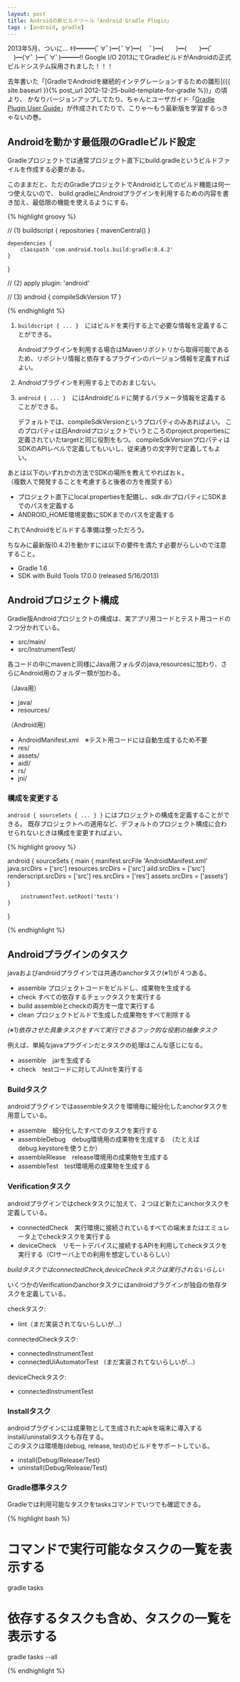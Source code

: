 ```yaml
---
layout: post
title: Androidの新ビルドツール「Android Gradle Plugin」
tags : [android, gradle]
---
```


2013年5月、ついに…
ｷﾀ━━━(ﾟ∀ﾟ)━( ﾟ∀)━( 　ﾟ)━(　　)━(　　)━(ﾟ 　)━(∀ﾟ )━(ﾟ∀ﾟ)━━━!!
Google I/O 2013にてGradleビルドがAndroidの正式ビルドシステム採用されました！！！

去年書いた「[GradleでAndroidを継続的インテグレーションするための雛形]({{ site.baseurl }}{% post_url 2012-12-25-build-template-for-gradle %})」の頃より、
かなりバージョンアップしてたり、ちゃんとユーザガイド「[Gradle Plugin User Guide](http://tools.android.com/tech-docs/new-build-system/user-guide)」が作成されてたりで、こりゃ〜もう最新版を学習するっきゃないの巻。

## Androidを動かす最低限のGradleビルド設定

Gradleプロジェクトでは通常プロジェクト直下にbuild.gradleというビルドファイルを作成する必要がある。

このままだと、ただのGradleプロジェクトでAndroidとしてのビルド機能は何一つ使えないので、
build.gradleにAndroidプラグインを利用するための内容を書き加え、最低限の機能を使えるようにする。

{% highlight groovy %}

// (1)
buildscript {
    repositories {
        mavenCentral()
    }

    dependencies {
        classpath 'com.android.tools.build:gradle:0.4.2'
    }
}

// (2)
apply plugin: 'android'

// (3)
android {
    compileSdkVersion 17
}

{% endhighlight %}

1. `buildscript { ... }`　にはビルドを実行する上で必要な情報を定義することができる。

	Androidプラグインを利用する場合はMavenリポジトリから取得可能であるため、リポジトリ情報と依存するプラグインのバージョン情報を定義すればよい。

2. Androidプラグインを利用する上でのおまじない。

3. `android { ... }`　にはAndroidビルドに関するパラメータ情報を定義することができる。  

	デフォルトでは、compileSdkVersionというプロパティのみあればよい。
	このプロパティは旧Androidプロジェクトでいうところのproject.propertiesに定義されていたtargetと同じ役割をもつ。
	compileSdkVersionプロパティはSDKのAPIレベルで定義してもいいし、従来通りの文字列で定義してもよい。  


あとは以下のいずれかの方法でSDKの場所を教えてやればおｋ。  
（複数人で開発することを考慮すると後者の方を推奨する）

* プロジェクト直下にlocal.propertiesを配備し、sdk.dirプロパティにSDKまでのパスを定義する
* ANDROID_HOME環境変数にSDKまでのパスを定義する

これでAndroidをビルドする準備は整っただろう。

ちなみに最新版(0.4.2)を動かすには以下の要件を満たす必要がらしいので注意すること。

* Gradle 1.6
* SDK with Build Tools 17.0.0 (released 5/16/2013)

## Androidプロジェクト構成

Gradle版Androidプロジェクトの構成は、実アプリ用コードとテスト用コードの２つ分かれている。

* src/main/
* src/InstrumentTest/

各コードの中にmavenと同様にJava用フォルダのjava,resourcesに加わり、さらにAndroid用のフォルダー類が加わる。

（Java用）
* java/
* resources/

（Android用）
* AndroidManifest.xml　※テスト用コードには自動生成するため不要
* res/
* assets/
* aidl/
* rs/
* jni/

### 構成を変更する

`android { sourceSets { ... } }` にはプロジェクトの構成を定義することができる。
既存プロジェクトへの適用など、デフォルトのプロジェクト構成に合わせられないときは構成を変更すればよい。

{% highlight groovy %}

android {
    sourceSets {
        main {
            manifest.srcFile 'AndroidManifest.xml'
            java.srcDirs = ['src']
            resources.srcDirs = ['src']
            aild.srcDirs = ['src']
            renderscript.srcDirs = ['src']
            res.srcDirs = ['res']
            assets.srcDirs = ['assets']
        }

        instrumentTest.setRoot('tests')
    }
}

{% endhighlight %}

## Androidプラグインのタスク

javaおよびandroidプラグインでは共通のanchorタスク(※1)が４つある。

* assemble プロジェクトコードをビルドし、成果物を生成する
* check すべての依存するチェックタスクを実行する
* build assembleとcheckの両方を一度で実行する
* clean プロジェクトビルドで生成した成果物をすべて削除する

_(※1)依存させた具象タスクをすべて実行できるフック的な役割の抽象タスク_


例えば、単純なjavaプラグインだとタスクの処理はこんな感じになる。

* assemble　jarを生成する
* check　testコードに対してJUnitを実行する


### Buildタスク

androidプラグインではassembleタスクを環境毎に細分化したanchorタスクを用意している。

* assemble　細分化したすべてのタスクを実行する
* assembleDebug　debug環境用の成果物を生成する　（たとえばdebug.keystoreを使うとか）
* assembleRlease　release環境用の成果物を生成する
* assembleTest　test環境用の成果物を生成する


### Verificationタスク

androidプラグインではcheckタスクに加えて、２つほど新たにanchorタスクを定義している。

* connectedCheck　実行環境に接続されているすべての端末またはエミュレータ上でcheckタスクを実行する
* deviceCheck　リモートデバイスに接続するAPIを利用してcheckタスクを実行する（CIサーバ上での利用を想定しているらしい）

_buildタスクではconnectedCheck,deviceCheckタスクは実行されないらしい_

いくつかのVerificationのanchorタスクにはandroidプラグインが独自の依存タスクを定義している。

checkタスク:

* lint（まだ実装されてないらしいが…）

connectedCheckタスク:

* connectedInstrumentTest
* connectedUiAutomatorTest （まだ実装されてないらしいが…）

deviceCheckタスク:

* connectedInstrumentTest


### Installタスク

androidプラグインには成果物として生成されたapkを端末に導入するinstall/uninstallタスクも存在する。  
このタスクは環境毎(debug, release, test)のビルドをサポートしている。

* install{Debug/Release/Test}
* uninstall{Debug/Release/Test}


### Gradle標準タスク

Gradleでは利用可能なタスクをtasksコマンドでいつでも確認できる。

{% highlight bash %}

# コマンドで実行可能なタスクの一覧を表示する
gradle tasks

# 依存するタスクも含め、タスクの一覧を表示する
gradle tasks --all

{% endhighlight %}
